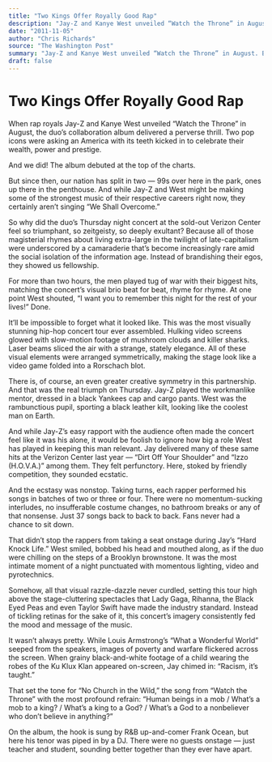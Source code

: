 ```yaml
---
title: "Two Kings Offer Royally Good Rap"
description: "Jay-Z and Kanye West unveiled “Watch the Throne” in August. But since then, our nation has split in two — 99s over here in the park. Why did the duo’s Thursday night concert feel so triumphant, so zei..."
date: "2011-11-05"
author: "Chris Richards"
source: "The Washington Post"
summary: "Jay-Z and Kanye West unveiled “Watch the Throne” in August. But since then, our nation has split in two — 99s over here in the park. Why did the duo’s Thursday night concert feel so triumphant, so zeitgeisty, so deeply exultant?"
draft: false
---
```


# Two Kings Offer Royally Good Rap

When rap royals Jay-Z and Kanye West unveiled “Watch the Throne” in August, the duo’s collaboration album delivered a perverse thrill. Two pop icons were asking an America with its teeth kicked in to celebrate their wealth, power and prestige.

And we did! The album debuted at the top of the charts.

But since then, our nation has split in two — 99s over here in the park, ones up there in the penthouse. And while Jay-Z and West might be making some of the strongest music of their respective careers right now, they certainly aren’t singing “We Shall Overcome.”

So why did the duo’s Thursday night concert at the sold-out Verizon Center feel so triumphant, so zeitgeisty, so deeply exultant? Because all of those magisterial rhymes about living extra-large in the twilight of late-capitalism were underscored by a camaraderie that’s become increasingly rare amid the social isolation of the information age. Instead of brandishing their egos, they showed us fellowship.

For more than two hours, the men played tug of war with their biggest hits, matching the concert’s visual brio beat for beat, rhyme for rhyme. At one point West shouted, “I want you to remember this night for the rest of your lives!” Done.

It’ll be impossible to forget what it looked like. This was the most visually stunning hip-hop concert tour ever assembled. Hulking video screens glowed with slow-motion footage of mushroom clouds and killer sharks. Laser beams sliced the air with a strange, stately elegance. All of these visual elements were arranged symmetrically, making the stage look like a video game folded into a Rorschach blot.

There is, of course, an even greater creative symmetry in this partnership. And that was the real triumph on Thursday. Jay-Z played the workmanlike mentor, dressed in a black Yankees cap and cargo pants. West was the rambunctious pupil, sporting a black leather kilt, looking like the coolest man on Earth.

And while Jay-Z’s easy rapport with the audience often made the concert feel like it was his alone, it would be foolish to ignore how big a role West has played in keeping this man relevant. Jay delivered many of these same hits at the Verizon Center last year — “Dirt Off Your Shoulder” and “Izzo (H.O.V.A.)” among them. They felt perfunctory. Here, stoked by friendly competition, they sounded ecstatic.

And the ecstasy was nonstop. Taking turns, each rapper performed his songs in batches of two or three or four. There were no momentum-sucking interludes, no insufferable costume changes, no bathroom breaks or any of that nonsense. Just 37 songs back to back to back. Fans never had a chance to sit down.

That didn’t stop the rappers from taking a seat onstage during Jay’s “Hard Knock Life.” West smiled, bobbed his head and mouthed along, as if the duo were chilling on the steps of a Brooklyn brownstone. It was the most intimate moment of a night punctuated with momentous lighting, video and pyrotechnics.

Somehow, all that visual razzle-dazzle never curdled, setting this tour high above the stage-cluttering spectacles that Lady Gaga, Rihanna, the Black Eyed Peas and even Taylor Swift have made the industry standard. Instead of tickling retinas for the sake of it, this concert’s imagery consistently fed the mood and message of the music.

It wasn’t always pretty. While Louis Armstrong’s “What a Wonderful World” seeped from the speakers, images of poverty and warfare flickered across the screen. When grainy black-and-white footage of a child wearing the robes of the Ku Klux Klan appeared on-screen, Jay chimed in: “Racism, it’s taught.”

That set the tone for “No Church in the Wild,” the song from “Watch the Throne” with the most profound refrain: “Human beings in a mob / What’s a mob to a king? / What’s a king to a God? / What’s a God to a nonbeliever who don’t believe in anything?”

On the album, the hook is sung by R&B up-and-comer Frank Ocean, but here his tenor was piped in by a DJ. There were no guests onstage — just teacher and student, sounding better together than they ever have apart.
